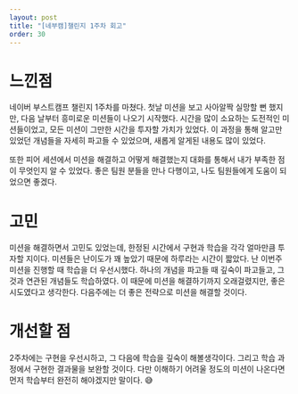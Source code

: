 ```yaml
---
layout: post
title: "[네부캠]챌린지 1주차 회고"
order: 30
---
```


# 느낀점

네이버 부스트캠프 챌린지 1주차를 마쳤다. 첫날 미션을 보고 사아알짝 실망할 뻔 했지만, 다음 날부터 흥미로운 미션들이 나오기 시작했다. 시간을 많이 소요하는 도전적인 미션들이었고, 모든 미션이 그만한 시간을 투자할 가치가 있었다. 이 과정을 통해 알고만 있었던 개념들을 자세히 파고들 수 있었으며, 새롭게 알게된 내용도 많이 있었다. 

또한 피어 세션에서 미션을 해결하고 어떻게 해결했는지 대화를 통해서 내가 부족한 점이 무엇인지 알 수 있었다. 좋은 팀원 분들을 만나 다행이고, 나도 팀원들에게 도움이 되었으면 좋겠다.  

# 고민

미션을 해결하면서 고민도 있었는데, 한정된 시간에서 구현과 학습을 각각 얼마만큼 투자할 지이다. 미션들은 난이도가 꽤 높았기 때문에 하루라는 시간이 짧았다. 난 이번주 미션을 진행할 때 학습을 더 우선시했다. 하나의 개념을 파고들 때 깊숙이 파고들고, 그것과 연관된 개념들도 학습하였다. 이 때문에 미션을 해결하기까지 오래걸렸지만, 좋은 시도였다고 생각한다. 다음주에는 더 좋은 전략으로 미션을 해결할 것이다.

# 개선할 점

2주차에는 구현을 우선시하고, 그 다음에 학습을 깊숙이 해볼생각이다. 그리고 학습 과정에서 구현한 결과물을 보완할 것이다. 다만 이해하기 어려울 정도의 미션이 나온다면 먼저 학습부터 완전히 해야겠지만 말이다. 😅
